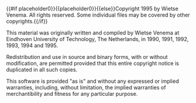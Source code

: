 {{#if placeholder0}}{{placeholder0}}{{else}}Copyright 1995 by Wietse Venema. All rights reserved. Some
         individual files may be covered by other copyrights.{{/if}}

This material was originally written and compiled by Wietse Venema at Eindhoven University of Technology, The Netherlands, in 1990, 1991, 1992, 1993, 1994 and 1995.

Redistribution and use in source and binary forms, with or without modification, are permitted provided that this entire copyright notice is duplicated in all such copies.

This software is provided &quot;as is&quot; and without any expressed or implied warranties, including, without limitation, the implied warranties of merchantibility and fitness for any particular purpose.